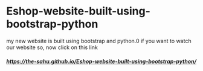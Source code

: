 # Eshop-website-built-using-bootstrap-python
my new website is built using bootstrap and python.0
if you want to watch our website so, now click on this link
##### https://the-sahu.github.io/Eshop-website-built-using-bootstrap-python/
